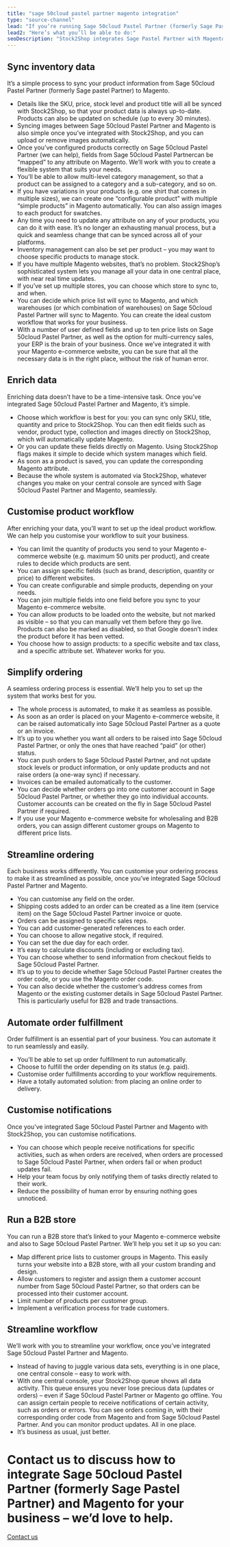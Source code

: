 ```yaml
---
title: "sage 50cloud pastel partner magento integration"
type: "source-channel"
lead: "If you’re running Sage 50cloud Pastel Partner (formerly Sage Pastel Partner) as your ERP and Magento as your e-commerce website, you’ll want them to be in sync to ensure the most seamless e-commerce experience. A Sage 50cloud Pastel Partner Magento integration will give you the optimal workflow."
lead2: "Here’s what you’ll be able to do:"
seoDescription: "Stock2Shop integrates Sage Pastel Partner with Magento to dramatically improve your workflow. Sync inventory data, automate orders and simplify your business with a Sage Pastel Partner Magento integration. Find out more!"
---
```


Sync inventory data
-------------------

It’s a simple process to sync your product information from Sage 50cloud Pastel Partner (formerly Sage pastel Partner) to Magento.

*   Details like the SKU, price, stock level and product title will all be synced with Stock2Shop, so that your product data is always up-to-date. Products can also be updated on schedule (up to every 30 minutes).
*   Syncing images between Sage 50cloud Pastel Partner and Magento is also simple once you’ve integrated with Stock2Shop, and you can upload or remove images automatically.
*   Once you’ve configured products correctly on Sage 50cloud Pastel Partner (we can help), fields from Sage 50cloud Pastel Partnercan be “mapped” to any attribute on Magento. We’ll work with you to create a flexible system that suits your needs.
*   You’ll be able to allow multi-level category management, so that a product can be assigned to a category and a sub-category, and so on.
*   If you have variations in your products (e.g. one shirt that comes in multiple sizes), we can create one “configurable product” with multiple “simple products” in Magento automatically. You can also assign images to each product for swatches.
*   Any time you need to update any attribute on any of your products, you can do it with ease. It’s no longer an exhausting manual process, but a quick and seamless change that can be synced across all of your platforms.
*   Inventory management can also be set per product – you may want to choose specific products to manage stock.
*   If you have multiple Magento websites, that’s no problem. Stock2Shop’s sophisticated system lets you manage all your data in one central place, with near real time updates.
*   If you’ve set up multiple stores, you can choose which store to sync to, and when.
*   You can decide which price list will sync to Magento, and which warehouses (or which combination of warehouses) on Sage 50cloud Pastel Partner will sync to Magento. You can create the ideal custom workflow that works for your business.
*   With a number of user defined fields and up to ten price lists on Sage 50cloud Pastel Partner, as well as the option for multi-currency sales, your ERP is the brain of your business. Once we’ve integrated it with your Magento e-commerce website, you can be sure that all the necessary data is in the right place, without the risk of human error.

Enrich data
-----------

Enriching data doesn’t have to be a time-intensive task. Once you’ve integrated Sage 50cloud Pastel Partner and Magento, it’s simple.

*   Choose which workflow is best for you: you can sync only SKU, title, quantity and price to Stock2Shop. You can then edit fields such as vendor, product type, collection and images directly on Stock2Shop, which will automatically update Magento.
*   Or you can update these fields directly on Magento. Using Stock2Shop flags makes it simple to decide which system manages which field.
*   As soon as a product is saved, you can update the corresponding Magento attribute.
*   Because the whole system is automated via Stock2Shop, whatever changes you make on your central console are synced with Sage 50cloud Pastel Partner and Magento, seamlessly.

Customise product workflow
--------------------------

After enriching your data, you’ll want to set up the ideal product workflow. We can help you customise your workflow to suit your business.

*   You can limit the quantity of products you send to your Magento e-commerce website (e.g. maximum 50 units per product), and create rules to decide which products are sent.
*   You can assign specific fields (such as brand, description, quantity or price) to different websites.
*   You can create configurable and simple products, depending on your needs.
*   You can join multiple fields into one field before you sync to your Magento e-commerce website.
*   You can allow products to be loaded onto the website, but not marked as visible – so that you can manually vet them before they go live. Products can also be marked as disabled, so that Google doesn’t index the product before it has been vetted.
*   You choose how to assign products: to a specific website and tax class, and a specific attribute set. Whatever works for you.

Simplify ordering
-----------------

A seamless ordering process is essential. We’ll help you to set up the system that works best for you.

*   The whole process is automated, to make it as seamless as possible.
*   As soon as an order is placed on your Magento e-commerce website, it can be raised automatically into Sage 50cloud Pastel Partner as a quote or an invoice.
*   It’s up to you whether you want all orders to be raised into Sage 50cloud Pastel Partner, or only the ones that have reached “paid” (or other) status.
*   You can push orders to Sage 50cloud Pastel Partner, and not update stock levels or product information, or only update products and not raise orders (a one-way sync) if necessary.
*   Invoices can be emailed automatically to the customer.
*   You can decide whether orders go into one customer account in Sage 50cloud Pastel Partner, or whether they go into individual accounts. Customer accounts can be created on the fly in Sage 50cloud Pastel Partner if required.
*   If you use your Magento e-commerce website for wholesaling and B2B orders, you can assign different customer groups on Magento to different price lists.

Streamline ordering
-------------------

Each business works differently. You can customise your ordering process to make it as streamlined as possible, once you’ve integrated Sage 50cloud Pastel Partner and Magento.

*   You can customise any field on the order.
*   Shipping costs added to an order can be created as a line item (service item) on the Sage 50cloud Pastel Partner invoice or quote.
*   Orders can be assigned to specific sales reps.
*   You can add customer-generated references to each order.
*   You can choose to allow negative stock, if required.
*   You can set the due day for each order.
*   It’s easy to calculate discounts (including or excluding tax).
*   You can choose whether to send information from checkout fields to Sage 50cloud Pastel Partner.
*   It’s up to you to decide whether Sage 50cloud Pastel Partner creates the order code, or you use the Magento order code.
*   You can also decide whether the customer’s address comes from Magento or the existing customer details in Sage 50cloud Pastel Partner. This is particularly useful for B2B and trade transactions.

Automate order fulfillment
--------------------------

Order fulfillment is an essential part of your business. You can automate it to run seamlessly and easily.

*   You’ll be able to set up order fulfillment to run automatically.
*   Choose to fulfill the order depending on its status (e.g. paid).
*   Customise order fulfillments according to your workflow requirements.
*   Have a totally automated solution: from placing an online order to delivery.

Customise notifications
-----------------------

Once you’ve integrated Sage 50cloud Pastel Partner and Magento with Stock2Shop, you can customise notifications.

*   You can choose which people receive notifications for specific activities, such as when orders are received, when orders are processed to Sage 50cloud Pastel Partner, when orders fail or when product updates fail.
*   Help your team focus by only notifying them of tasks directly related to their work.
*   Reduce the possibility of human error by ensuring nothing goes unnoticed.

Run a B2B store
---------------

You can run a B2B store that’s linked to your Magento e-commerce website and also to Sage 50cloud Pastel Partner. We’ll help you set it up so you can:

*   Map different price lists to customer groups in Magento. This easily turns your website into a B2B store, with all your custom branding and design.
*   Allow customers to register and assign them a customer account number from Sage 50cloud Pastel Partner, so that orders can be processed into their customer account.
*   Limit number of products per customer group.
*   Implement a verification process for trade customers.

Streamline workflow
-------------------

We’ll work with you to streamline your workflow, once you’ve integrated Sage 50cloud Pastel Partner and Magento.

*   Instead of having to juggle various data sets, everything is in one place, one central console – easy to work with.
*   With one central console, your Stock2Shop queue shows all data activity. This queue ensures you never lose precious data (updates or orders) – even if Sage 50cloud Pastel Partner or Magento go offline. You can assign certain people to receive notifications of certain activity, such as orders or errors. You can see orders coming in, with their corresponding order code from Magento and from Sage 50cloud Pastel Partner. And you can monitor product updates. All in one place.
*   It’s business as usual, just better.

Contact us to discuss how to integrate Sage 50cloud Pastel Partner (formerly Sage Pastel Partner) and Magento for your business – we’d love to help.
====================================================================================================================================================

[Contact us](/contact-us "Contact Stock2Shop")
